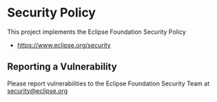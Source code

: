 # Security Policy

This project implements the Eclipse Foundation Security Policy

* <https://www.eclipse.org/security>

## Reporting a Vulnerability

Please report vulnerabilities to the Eclipse Foundation Security Team at
<security@eclipse.org>
